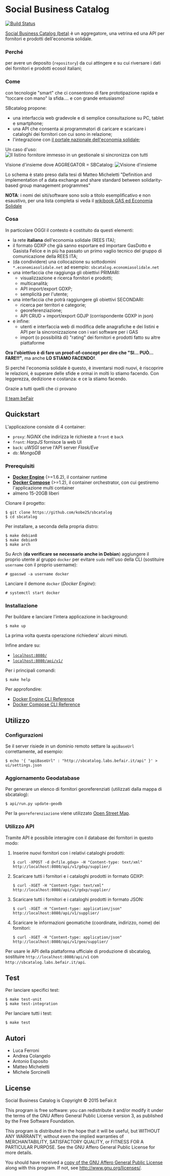 # Social Business Catalog

[![Build Status](https://travis-ci.org/kobe25/sbcatalog.svg?branch=master)](https://travis-ci.org/kobe25/sbcatalog)

[Social Business Catalog (beta)](http://sbcatalog.labs.befair.it) è un aggregatore, una vetrina ed una API
per fornitori e prodotti dell'economia solidale.

### Perché

per avere un deposito (`repository`) da cui attingere e su cui riversare i dati dei fornitori e prodotti ecosol italiani;

### Come

con tecnologie "smart" che ci consentono di fare prototipazione rapida e "toccare con mano" la sfida.... e con grande entusiasmo!

SBcatalog propone:

* una interfaccia web gradevole e di semplice consultazione su PC, tablet e smartphone;
* una API che consenta ai programmatori di caricare e scaricare i cataloghi dei fornitori con cui sono in relazione;
* l'integrazione con [il portale nazionale dell'economia solidale](http://www.economiasolidale.net);

Un caso d'uso:
![Il listino fornitore immesso in un gestionale si sincronizza con tutti](./docs/sync-01.png "Il listino fornitore immesso in un gestionale si sincronizza con tutti")

Visione d'insieme dove AGGREGATOR = SBCatalog:
![Visione d'insieme](./docs/SBCatalog_comprehensive_view.png "Visione d'insieme")

Lo schema è stato preso dalla tesi di Matteo Micheletti "Definition and implementation of a data exchange and share standard between solidarity-based group management programmes"

**NOTA**: i nomi dei siti/software sono solo a titolo esemplificativo e non esaustivo, per una lista completa si veda il [wikibook GAS ed Economia Solidale](http://it.wikibooks.org/wiki/GAS_ed_Economia_solidale/Gruppo_d%27Acquisto_Solidale#Scegliere_un_gestionale_.28comparazione.29)

### Cosa

In particolare OGGI il contesto è costituito da questi elementi:

  * la rete **italiana** dell'economia solidale (REES ITA);
  * il formato GDXP che già sanno esportare ed importare GasDotto e Gasista Felice e in più ha passato un primo vaglio tecnico del gruppo di comunicazione della REES ITA;
  * (da condividere) una collocazione su sottodomini `*.economiasolidale.net` ad esempio: `sbcatalog.economiasolidale.net`
  * una interfaccia che raggiunga gli obiettivi PRIMARI:
    * visualizzazione e ricerca fornitori e prodotti;
    * multicanalità;
    * API import/export GDXP;
    * semplicità per l'utente;
  * una interfaccia che potrà raggiungere gli obiettivi SECONDARI:
    * ricerca per territori e categorie;
    * georeferenziazione;
    * API CRUD + import/export GDJP (corrispondente GDXP in json)
  * e infine:
    * utenti e interfaccia web di modifica delle anagrafiche e dei listini e API per la sincronizzazione con i vari software per i GAS
    * import (o possibilità di) "rating" dei fornitori e prodotti fatto su altre piattaforme

**Ora l'obiettivo è di fare un proof-of-concept per dire che "SI... PUÒ... FARE!!"**, ma anche **LO STIAMO FACENDO!**.

Sì perché l'economia solidale è questo, è inventarsi modi nuovi, è riscoprire le relazioni, è superare delle sfide
e ormai in molti lo stiamo facendo. Con leggerezza, dedizione e costanza: e ce la stiamo facendo.

Grazie a tutti quelli che ci provano

[Il team beFair](http://www.befair.it)

## Quickstart

L'applicazione consiste di 4 container:

* `proxy`:  *NGiNX* che indirizza le richieste a `front` e `back`
* `front`:  *HarpJS* fornisce la web UI
* `back`:  *uWSGI* serve l'API server *Flask/Eve*
* `db`:  *MongoDB*

### Prerequisiti

* [**Docker Engine**](https://www.docker.com/) (>=1.6.2), il container runtime
* [**Docker Compose**](https://docs.docker.com/compose/) (>=1.2), il container orchestrator, con cui gestiremo l'applicazione multi container
* almeno 15-20GB liberi

Clonare il progetto:

    $ git clone https://github.com/kobe25/sbcatalog
    $ cd sbcatalog

Per installare, a seconda della propria distro:

    $ make debian8
    $ make debian9
    $ make arch

Su Arch (**da verificare se necessario anche in Debian**) aggiungere il proprio utente al gruppo `docker` per evitare `sudo` nell'uso della CLI (sostituire `username` con il proprio username):

    # gpasswd -a username docker

Lanciare il demone `docker` (*Docker Engine*):

    # systemctl start docker

### Installazione

Per buildare e lanciare l'intera applicazione in background:

    $ make up

La prima volta questa operazione richiedera' alcuni minuti.

Infine andare su:

* [`localhost:8080/`](http://localhost:8080/)
* [`localhost:8080/api/v1/`](http://localhost:8080/api/v1/)

Per i principali comandi:

    $ make help

Per approfondire:

* [Docker Engine CLI Reference](https://docs.docker.com/docker/reference/commandline/cli/)
* [Docker Compose CLI Reference](https://docs.docker.com/compose/cli/)

## Utilizzo

### Configurazioni

Se il server risiede in un dominio remoto settare la `apiBaseUrl` correttamente, ad esempio:

    $ echo '{ "apiBaseUrl" : "http://sbcatalog.labs.befair.it/api" }' > ui/settings.json

### Aggiornamento Geodatabase

Per generare un elenco di fornitori georeferenziati (utilizzati dalla mappa di sbcatalog):

	$ api/run.py update-geodb

Per la `georeferenziazione` viene utilizzato [Open Street Map](http://www.openstreetmap.org/about/).

### Utilizzo API

Tramite API è possibile interagire con il database dei fornitori in questo modo:

1. Inserire nuovi fornitori con i relativi cataloghi prodotti:

    `$ curl -XPOST -d @<file.gdxp> -H "Content-type: text/xml" http://localhost:8080/api/v1/gdxp/supplier/`

2. Scaricare tutti i fornitori e i cataloghi prodotti in formato GDXP:

    `$ curl -XGET -H "Content-type: text/xml" http://localhost:8080/api/v1/gdxp/supplier/`

3. Scaricare tutti i fornitori e i cataloghi prodotti in formato JSON:

    `$ curl -XGET -H "Content-type: application/json" http://localhost:8080/api/v1/supplier/`

4. Scaricare le informazioni geomatiche (coordinate, indirizzo, nome) dei fornitori:

    `$ curl -XGET -H "Content-type: application/json" http://localhost:8080/api/v1/geo/supplier/`

Per usare le API della piattaforma ufficiale di produzione di sbcatalog, sostituire `http://localhost:8080/api/v1` con `http://sbcatalog.labs.befair.it/api`.

## Test

Per lanciare specifici test:

    $ make test-unit
    $ make test-integration

Per lanciare tutti i test:

    $ make test

## Autori

* Luca Ferroni
* Andrea Colangelo
* Antonio Esposito
* Matteo Micheletti
* Michele Sorcinelli

## License

Social Business Catalog is Copyright © 2015 beFair.it

This program is free software: you can redistribute it and/or modify it under
the terms of the GNU Affero General Public License version 3, as published by
the Free Software Foundation.

This program is distributed in the hope that it will be useful, but WITHOUT
ANY WARRANTY; without even the implied warranties of MERCHANTABILITY,
SATISFACTORY QUALITY, or FITNESS FOR A PARTICULAR PURPOSE.  See the GNU
Affero General Public License for more details.

You should have received a [copy of the GNU Affero General Public License](./LICENSE)
along with this program.  If not, see <http://www.gnu.org/licenses/>.
